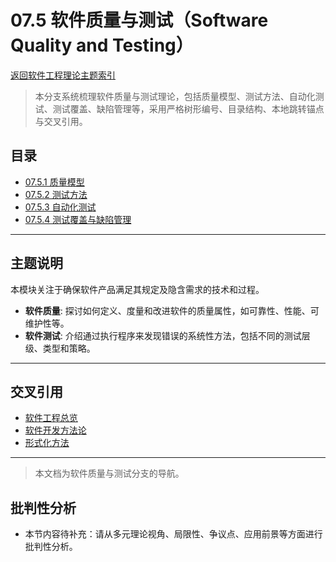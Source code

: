 # 07.5 软件质量与测试（Software Quality and Testing）

[返回软件工程理论主题索引](README.md)

> 本分支系统梳理软件质量与测试理论，包括质量模型、测试方法、自动化测试、测试覆盖、缺陷管理等，采用严格树形编号、目录结构、本地跳转锚点与交叉引用。

## 目录

- [07.5.1 质量模型](07.5.1_Quality_Models.md)
- [07.5.2 测试方法](07.5.2_Testing_Methods.md)
- [07.5.3 自动化测试](07.5.3_Automated_Testing.md)
- [07.5.4 测试覆盖与缺陷管理](07.5.4_Coverage_and_Defect_Management.md)

---

## 主题说明

本模块关注于确保软件产品满足其规定及隐含需求的技术和过程。

- **软件质量**: 探讨如何定义、度量和改进软件的质量属性，如可靠性、性能、可维护性等。
- **软件测试**: 介绍通过执行程序来发现错误的系统性方法，包括不同的测试层级、类型和策略。

---

## 交叉引用

- [软件工程总览](README.md)
- [软件开发方法论](README.md)
- [形式化方法](README.md)

---

> 本文档为软件质量与测试分支的导航。


## 批判性分析

- 本节内容待补充：请从多元理论视角、局限性、争议点、应用前景等方面进行批判性分析。
